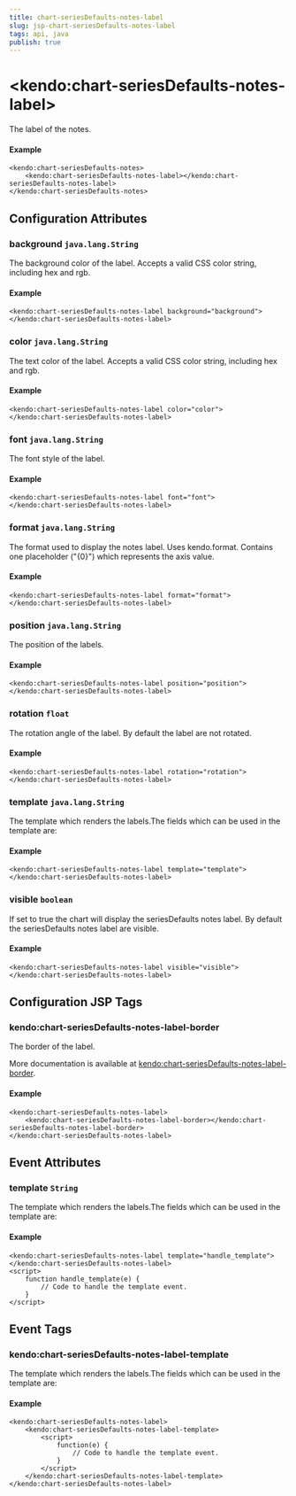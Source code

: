 ```yaml
---
title: chart-seriesDefaults-notes-label
slug: jsp-chart-seriesDefaults-notes-label
tags: api, java
publish: true
---
```


# \<kendo:chart-seriesDefaults-notes-label\>

The label of the notes.

#### Example
    <kendo:chart-seriesDefaults-notes>
        <kendo:chart-seriesDefaults-notes-label></kendo:chart-seriesDefaults-notes-label>
    </kendo:chart-seriesDefaults-notes>

## Configuration Attributes

### background `java.lang.String`

The background color of the label. Accepts a valid CSS color string, including hex and rgb.

#### Example
    <kendo:chart-seriesDefaults-notes-label background="background">
    </kendo:chart-seriesDefaults-notes-label>

### color `java.lang.String`

The text color of the label. Accepts a valid CSS color string, including hex and rgb.

#### Example
    <kendo:chart-seriesDefaults-notes-label color="color">
    </kendo:chart-seriesDefaults-notes-label>

### font `java.lang.String`

The font style of the label.

#### Example
    <kendo:chart-seriesDefaults-notes-label font="font">
    </kendo:chart-seriesDefaults-notes-label>

### format `java.lang.String`

The format used to display the notes label. Uses kendo.format. Contains one placeholder ("{0}") which represents the axis value.

#### Example
    <kendo:chart-seriesDefaults-notes-label format="format">
    </kendo:chart-seriesDefaults-notes-label>

### position `java.lang.String`

The position of the labels.

#### Example
    <kendo:chart-seriesDefaults-notes-label position="position">
    </kendo:chart-seriesDefaults-notes-label>

### rotation `float`

The rotation angle of the label. By default the label are not rotated.

#### Example
    <kendo:chart-seriesDefaults-notes-label rotation="rotation">
    </kendo:chart-seriesDefaults-notes-label>

### template `java.lang.String`

The template which renders the labels.The fields which can be used in the template are:

#### Example
    <kendo:chart-seriesDefaults-notes-label template="template">
    </kendo:chart-seriesDefaults-notes-label>

### visible `boolean`

If set to true the chart will display the seriesDefaults notes label. By default the seriesDefaults notes label are visible.

#### Example
    <kendo:chart-seriesDefaults-notes-label visible="visible">
    </kendo:chart-seriesDefaults-notes-label>


##  Configuration JSP Tags

### kendo:chart-seriesDefaults-notes-label-border

The border of the label.

More documentation is available at [kendo:chart-seriesDefaults-notes-label-border](/kendo-ui/api/wrappers/jsp/chart/seriesdefaults-notes-label-border).

#### Example

    <kendo:chart-seriesDefaults-notes-label>
        <kendo:chart-seriesDefaults-notes-label-border></kendo:chart-seriesDefaults-notes-label-border>
    </kendo:chart-seriesDefaults-notes-label>


## Event Attributes

### template `String`

The template which renders the labels.The fields which can be used in the template are:


#### Example
    <kendo:chart-seriesDefaults-notes-label template="handle_template">
    </kendo:chart-seriesDefaults-notes-label>
    <script>
        function handle_template(e) {
            // Code to handle the template event.
        }
    </script>

## Event Tags

### kendo:chart-seriesDefaults-notes-label-template

The template which renders the labels.The fields which can be used in the template are:


#### Example
    <kendo:chart-seriesDefaults-notes-label>
        <kendo:chart-seriesDefaults-notes-label-template>
            <script>
                function(e) {
                    // Code to handle the template event.
                }
            </script>
        </kendo:chart-seriesDefaults-notes-label-template>
    </kendo:chart-seriesDefaults-notes-label>

